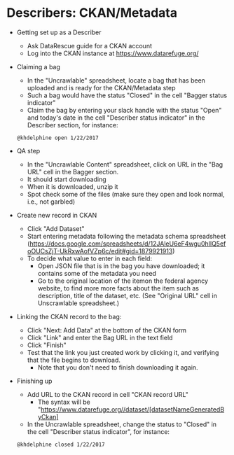 # Describers: CKAN/Metadata

- Getting set up as a Describer
  - Ask DataRescue guide for a CKAN account
  - Log into the CKAN instance at https://www.datarefuge.org/

- Claiming a bag
  - In the "Uncrawlable" spreadsheet, locate a bag that has been uploaded and is ready for the CKAN/Metadata step
  - Such a bag would have the status "Closed" in the cell "Bagger status indicator" 
  - Claim the bag by entering your slack handle with the status "Open" and today's date in the cell "Describer status indicator" in the Describer section, for instance: 
  ```
  @khdelphine open 1/22/2017
  ```

- QA step 
  - In the "Uncrawlable Content" spreadsheet, click on URL in the "Bag URL" cell in the Bagger section.   
  - It should start downloading
  - When it is downloaded, unzip it 
  - Spot check some of the files (make sure they open and look normal, i.e., not garbled)

- Create new record in CKAN 
  - Click "Add Dataset"
  - Start entering metadata following the metadata schema spreadsheet (https://docs.google.com/spreadsheets/d/12JAleU6eF4wgu0hIlQ5efoOUCsZjT-UkRxwAofVZp6c/edit#gid=1879921913)
  - To decide what value to enter in each field:
    - Open JSON file that is in the bag you have downloaded; it contains some of the metadata you need
    - Go to the original location of the itemon the federal agency website, to find more more facts about the item such as     description, title of the dataset, etc. (See "Original URL" cell in Unscrawlable spreadsheet.)
    
- Linking the CKAN record to the bag:
  - Click "Next: Add Data" at the bottom of the CKAN form
  - Click "Link" and enter the Bag URL in the text field
  - Click "Finish"
  - Test that the link you just created work by clicking it, and verifying that the file begins to download. 
    - Note that you don't need to finish downloading it again.

- Finishing up
  - Add URL to the CKAN record in cell "CKAN record URL"
    - The syntax will be "https://www.datarefuge.org//dataset/[datasetNameGeneratedByCkan]
  - In the Uncrawlable spreadsheet, change the status to "Closed" in the cell "Describer status indicator", for instance: 
  ```
  @khdelphine closed 1/22/2017
  ```


